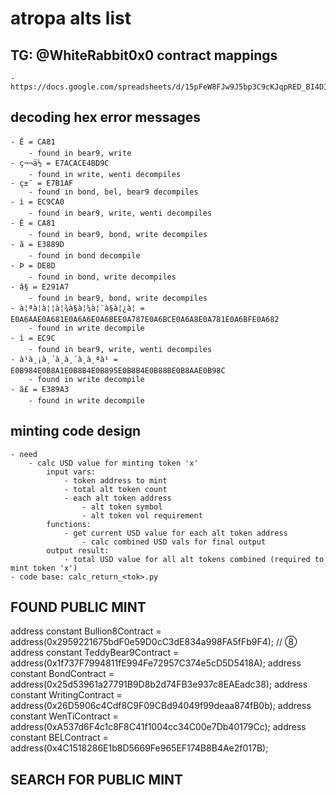 # atropa alts list

## TG: @WhiteRabbit0x0 contract mappings
    - https://docs.google.com/spreadsheets/d/15pFeW8FJw9J5bp3C9cKJqpRED_BI4DIdR_3HB_Tpoi8/edit#gid=0

## decoding hex error messages
    - Ê = CA81 
        - found in bear9, write 
    - ç¬¬ä½ = E7ACACE4BD9C
        - found in write, wenti decompiles
    - ç±¯ = E7B1AF
        - found in bond, bel, bear9 decompiles
    - ì = EC9CA0
        - found in bear9, write, wenti decompiles
    - Ê = CA81
        - found in bear9, bond, write decompiles
    - ã = E3889D
        - found in bond decompile
    - Þ = DE8D
        - found in bond, write decompiles
    - â§ = E291A7
        - found in bear9, bond, write decompiles
    - à¦ªà¦à¦¦à¦¾à§à¦¼à¦¨à§à¦¿à¦ = E0A6AAE0A681E0A6A6E0A6BEE0A787E0A6BCE0A6A8E0A781E0A6BFE0A682
        - found in write decompile
    - ì = EC9C
        - found in bear9, write, wenti decompiles
    - à¹à¸¡à¸´à¸à¸´à¸à¸ªà¹ = E0B984E0B8A1E0B8B4E0B895E0B8B4E0B88BE0B8AAE0B98C
        - found in write decompile
    - ã£ = E389A3
        - found in write decompile
        
## minting code design
    - need
        - calc USD value for minting token 'x'
            input vars:
                - token address to mint
                - total alt token count
                - each alt token address
                    - alt token symbol
                    - alt token vol requirement
            functions:
                - get current USD value for each alt token address
                    - calc combined USD vals for final output
            output result:
                - total USD value for all alt tokens combined (required to mint token 'x')
    - code base: calc_return_<tok>.py
    
## FOUND PUBLIC MINT
address constant Bullion8Contract = address(0x2959221675bdF0e59D0cC3dE834a998FA5fFb9F4);    // ⑧
address constant TeddyBear9Contract = address(0x1f737F7994811fE994Fe72957C374e5cD5D5418A);
address constant BondContract = address(0x25d53961a27791B9D8b2d74FB3e937c8EAEadc38);
address constant WritingContract = address(0x26D5906c4Cdf8C9F09CBd94049f99deaa874fB0b);
address constant WenTiContract = address(0xA537d6F4c1c8F8C41f1004cc34C00e7Db40179Cc);
address constant BELContract = address(0x4C1518286E1b8D5669Fe965EF174B8B4Ae2f017B);

## SEARCH FOR PUBLIC MINT


